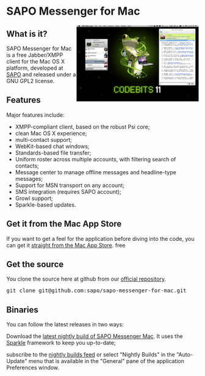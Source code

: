 # SAPO Messenger for Mac #

<div class="page-header"></div>

<img src="screenshot.jpg" style="width: 320px; height: auto; float: right;">

## What is it?

SAPO Messenger for Mac is a free Jabber/XMPP client for the Mac OS X platform,
developed at [SAPO][s] and released under a GNU GPL2 license.


## Features

Major features include:

  * XMPP-compliant client, based on the robust Psi core;
  * clean Mac OS X experience;
  * multi-contact support;
  * WebKit-based chat windows;
  * Standards-based file transfer;
  * Uniform roster across multiple accounts, with filtering search of contacts;
  * Message center to manage offline messages and headline-type messages;
  * Support for MSN transport on any account;
  * SMS integration (requires SAPO account);
  * Growl support;
  * Sparkle-based updates.

## Get it from the Mac App Store

If you want to get a feel for the application before diving into the code, you
can get it [straight from the Mac App Store][1]. free

## Get the source

You clone the source here at github from our [official repository][2].

<pre class="prettyprint">git clone git@github.com:sapo/sapo-messenger-for-mac.git</pre>
    
## Binaries

You can follow the latest releases in two ways:

Download the [latest nightly build of SAPO Messenger Mac][3]. It uses the
[Sparkle][4] framework to keep you up-to-date;

subscribe to the [nightly builds feed][5] or select "Nightly Builds" in the
"Auto-Update" menu that is available in the "General" pane of the application
Preferences window.

   [s]: http://www.sapo.pt
   [1]: http://itunes.apple.com/pt/app/sapo-messenger/id438217935?mt=12
   [2]: https://github.com/sapo/sapo-messenger-for-mac
   [3]: http://messenger.sapo.pt/software_update/mac/nightly_builds/SAPO_Messenger-latest_build.zip
   [4]: http://sparkle.andymatuschak.org/
   [5]: http://messenger.sapo.pt/software_update/mac/nightly_builds/appcast_feed.xml

